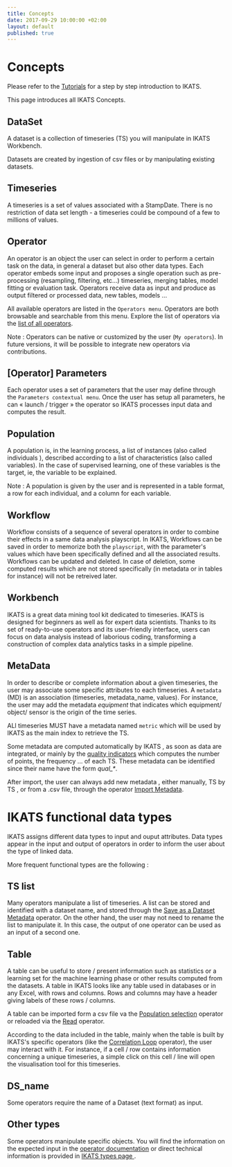 ```yaml
---
title: Concepts
date: 2017-09-29 10:00:00 +02:00
layout: default
published: true
---
```



Concepts
=========
Please refer to the [Tutorials](/tutorials.html) for a step by step introduction to IKATS.

This page introduces all IKATS Concepts.

DataSet
-------
A dataset is a collection of timeseries (TS) you will manipulate in IKATS Workbench.

Datasets are created by ingestion of csv files or by manipulating existing datasets.

Timeseries
-----------
A timeseries is a set of values associated with a StampDate. There is no restriction of data set length - a timeseries could be compound of a few to millions of values.

Operator
--------
An operator is an object the user can select in order to perform a certain task on the data, in general a dataset but also other data types. Each operator embeds some input and proposes a single operation such as pre-processing (resampling, filtering, etc...) timeseries, merging tables, model fitting or evaluation task. Operators receive data as input and produce as output filtered or processed data, new tables, models …

All available operators are listed in the `Operators menu`. Operators are both browsable and searchable from this menu. Explore the list of operators via the [list of all operators](/operators.html).

Note :
Operators can be native or customized by the user (`My operators`). In future versions, it will be possible to integrate new operators via contributions.


[Operator] Parameters
----------
Each operator uses a set of parameters that the user may define through the `Parameters contextual menu`. Once the user has setup all parameters, he can « launch / trigger  » the operator so IKATS processes input data and computes the result.


Population
-----
A population is, in the learning process, a list of instances (also called individuals ), described according to a list of characteristics (also called variables).
In the case of supervised learning, one of these variables is the target, ie, the variable to be explained.

Note :
A population is given by the user and is represented in a table format, a row for each individual, and a column for each variable.


Workflow
--------
Workflow consists of a sequence of several operators in order to combine their effects in a same data analysis playscript.
In IKATS, Workflows can be saved in order to memorize both the `playscript`, with the parameter's values which have been specifically defined and all the associated results.
Workflows can be updated and deleted. In case of deletion, some computed results which are not stored specifically (in metadata or in tables for instance) will not be retreived later.

Workbench
---------
IKATS is a great data mining tool kit dedicated to timeseries. IKATS is designed for beginners as well as for expert data scientists. Thanks to its set of ready-to-use operators and its user-friendly interface, users can focus on data analysis instead of laborious coding, transforming a construction of complex data analytics tasks in a simple pipeline.

MetaData
---------
In order to describe or complete information about a given timeseries, the user may associate some specific attributes to each timeseries.
A `metadata` (MD) is an association (timeseries, metadata_name, values). For instance, the user may add the metadata *equipment* that indicates which equipment/ object/ sensor is the origin of the time series.

ALl timeseries MUST have a metadata named `metric` which will be used by IKATS as the main index to retrieve the TS.

Some metadata are computed automatically by IKATS , as soon as data are integrated, or mainly by the [quality indicators](/doc/operators/qualityIndicators.html) which computes the number of points, the frequency ... of each TS. These metadata can be identified since their name have the form *qual_\**.

After import, the user can always add new metadata , either manually, TS by TS , or from a .csv file, through the operator [Import Metadata](/doc/operators/importMetadata.html).



IKATS functional data types
================

IKATS assigns different data types to input and ouput attributes. Data types appear in the input and output of operators in order to inform the user about the type of linked data.

More frequent functional types are the following :


TS list
-------
Many operators manipulate a list of timeseries. A list can be stored and identified with a dataset name, and stored through the [Save as a Dataset Metadata](/doc/operators/saveAsDataset.html) operator. On the other hand, the user may not need to rename the list to manipulate it. In this case, the output of one operator can be used as an input of a second one.


Table
------
A table can be useful to store / present information such as statistics or a learning set for the machine learning phase or other results computed from the datasets. A table in IKATS looks like any table  used in databases or in any Excel, with rows and columns. Rows and columns may have a header giving labels of these rows / columns.


A table can be imported form a csv file va the [Population selection](/doc/operators/populationSelection.html) operator or reloaded via the [Read](/doc/operators/readtable.html) operator.


According to the data included in the table, mainly when the table is built by IKATS's specific operators (like the [Correlation Loop](/doc/operators/correlateTsLoop.html) operator), the user may interact with it. For instance, if a cell / row contains information concerning a unique timeseries, a simple click on this cell / line will open the visualisation tool for this timeseries.


DS_name
--------
Some operators require the name of a Dataset (text format) as input.


<!--Pattern_groups>
--------------
This data defines a list of grouped patterns used to store and to visualize search patterns algorithms results (like pattern matching, random projection, RHM …) -->


Other types
--------

Some operators manipulate specific objects. You will find the information on the expected input in the [operator documentation](/operators.html) or direct technical information is provided in  <a href="https://github.com/IKATS/IKATS/IKATS_types.md">IKATS types page </a>.
